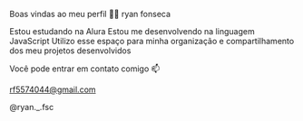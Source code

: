 Boas vindas ao meu perfil 💙💙
ryan fonseca 

Estou estudando na Alura
Estou me desenvolvendo na linguagem JavaScript
Utilizo esse espaço para minha organização e compartilhamento dos meu projetos desenvolvidos

Você pode entrar em contato comigo 📫

rf5574044@gmail.com

@ryan._.fsc
